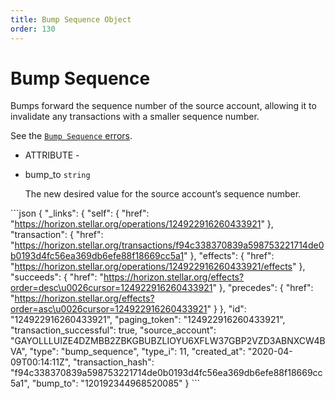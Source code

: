 ```yaml
---
title: Bump Sequence Object
order: 130
---
```


# Bump Sequence

Bumps forward the sequence number of the source account, allowing it to invalidate any transactions with a smaller sequence number.

See the [`Bump Sequence` errors](../../../errors/result-codes/operation-specific/bump-sequence.md).

 - ATTRIBUTE - 

* bump\_to `string`

  The new desired value for the source account’s sequence number.

 \`\`\`json { "\_links": { "self": { "href": "https://horizon.stellar.org/operations/124922916260433921" }, "transaction": { "href": "https://horizon.stellar.org/transactions/f94c338370839a598753221714de0b0193d4fc56ea369db6efe88f18669cc5a1" }, "effects": { "href": "https://horizon.stellar.org/operations/124922916260433921/effects" }, "succeeds": { "href": "https://horizon.stellar.org/effects?order=desc\u0026cursor=124922916260433921" }, "precedes": { "href": "https://horizon.stellar.org/effects?order=asc\u0026cursor=124922916260433921" } }, "id": "124922916260433921", "paging\_token": "124922916260433921", "transaction\_successful": true, "source\_account": "GAYOLLLUIZE4DZMBB2ZBKGBUBZLIOYU6XFLW37GBP2VZD3ABNXCW4BVA", "type": "bump\_sequence", "type\_i": 11, "created\_at": "2020-04-09T00:14:11Z", "transaction\_hash": "f94c338370839a598753221714de0b0193d4fc56ea369db6efe88f18669cc5a1", "bump\_to": "120192344968520085" } \`\`\`

